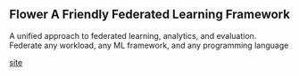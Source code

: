 ## Flower A Friendly Federated Learning Framework

A unified approach to federated learning, analytics, and evaluation. Federate any workload, any ML framework, and any programming language

[site](https://flower.ai/)
